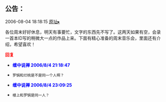 ## 公告：
2006-08-04 18:18:15
[原址▸](http://www.fxgan.com/chan_time/2006_07_12/250.htm)



 各位周末好好休息，明天有事要忙，文字的东西先不写了。这两天如果有空，会录一首本ID写的稍微大一点的作品上来。下面有精心准备的周末音乐会，里面还有介绍，希望喜欢！





<font color='red'>**回复**</font>


- **<font color='blue'>缠中说禅 2006/8/4 21:18:47</font>**
- ```
  罗锅和烂桃是不是同一个人啊？
  ```
- **<font color='blue'>缠中说禅 2006/8/4 23:09:25</font>**
- ```
  楼上和罗锅是同一人？
  ```
